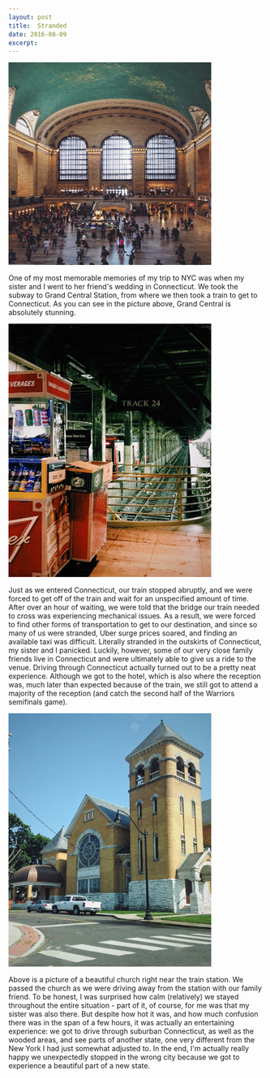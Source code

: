 ```yaml
---
layout: post
title:  Stranded
date: 2016-08-09 
excerpt: 
---
```

<img src="/img/trainstation.JPG" style="width:400px;height:400px;"><br>

<p class="paragraph"> 
One of my most memorable memories of my trip to NYC was when my sister and I went to her friend's wedding in Connecticut. We took the subway to Grand Central Station, from where we then took a train to get to Connecticut. As you can see in the picture above, Grand Central is absolutely stunning. </p>

<img src="/img/traintrack.JPG" style="width:400px;height:500px;">

<p class="paragraph"> Just as we entered Connecticut, our train stopped abruptly, and we were forced to get off of the train and wait for an unspecified amount of time. After over an hour of waiting, we were told that the bridge our train needed to cross was experiencing mechanical issues. As a result, we were forced to find other forms of transportation to get to our destination, and since so many of us were stranded, Uber surge prices soared, and finding an available taxi was difficult. Literally stranded in the outskirts of Connecticut, my sister and I panicked. Luckily, however, some of our very close family friends live in Connecticut and were ultimately able to give us a ride to the venue. Driving through Connecticut actually turned out to be a pretty neat experience. Although we got to the hotel, which is also where the reception was, much later than expected because of the train, we still got to attend a majority of the reception (and catch the second half of the Warriors semifinals game). </p>

<img src="/img/churchCT.JPG" style="width:400px;height:500px;"><br>

<p class="paragraph"> Above is a picture of a beautiful church right near the train station. We passed the church as we were driving away from the station with our family friend. To be honest, I was surprised how calm (relatively) we stayed throughout the entire situation - part of it, of course, for me was that my sister was also there. But despite how hot it was, and how much confusion there was in the span of a few hours, it was actually an entertaining experience: we got to drive through suburban Connecticut, as well as the wooded areas, and see parts of another state, one very different from the New York I had just somewhat adjusted to. In the end, I'm actually really happy we unexpectedly stopped in the wrong city because we got to experience a beautiful part of a new state.</p>

